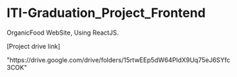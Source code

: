# ITI-Graduation_Project_Frontend
OrganicFood WebSite, Using ReactJS.
<p>[Project drive link]</p> "https://drive.google.com/drive/folders/15rtwEEp5dW64PIdX9Uq75eJ6SYfc3COK"
